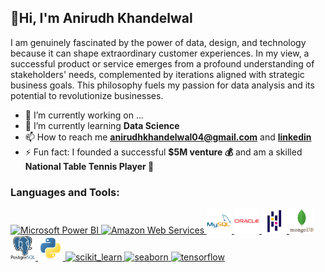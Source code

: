 <h2 align="left">👋Hi, I'm Anirudh Khandelwal</h2>
<p align="left">  I am genuinely fascinated by the power of data, design, and technology because it can shape extraordinary customer experiences. In my view, a successful product or service emerges from a profound understanding of stakeholders' needs, complemented by iterations aligned with strategic business goals. This philosophy fuels my passion for data analysis and its potential to revolutionize businesses. </p>

- 🔭 I’m currently working on ...
- 🌱 I’m currently learning **Data Science**
- 📫 How to reach me **anirudhkhandelwal04@gmail.com** and [**linkedin**](https://www.linkedin.com/in/anirudh04/)
- ⚡ Fun fact: I founded a successful **$5M venture 💰**  and am a skilled **National Table Tennis Player 🏓**

<h3 align="left">Languages and Tools:</h3>
<p align="left">

<a href="https://powerbi.microsoft.com/en-us/" target="_blank" rel="noreferrer"> <img src="https://upload.wikimedia.org/wikipedia/commons/c/cf/New_Power_BI_Logo.svg" alt="Microsoft Power BI" width="40" height="40"/> </a> <a href="https://aws.amazon.com/?nc2=h_lg" target="_blank" rel="noreferrer"> <img src="https://upload.wikimedia.org/wikipedia/commons/9/93/Amazon_Web_Services_Logo.svg" alt="Amazon Web Services" width="40" height="40"/> </a><a href="https://www.mysql.com/" target="_blank" rel="noreferrer"> <img src="https://raw.githubusercontent.com/devicons/devicon/master/icons/mysql/mysql-original-wordmark.svg" alt="mysql" width="40" height="40"/> </a> <a href="https://www.oracle.com/" target="_blank" rel="noreferrer"> <img src="https://raw.githubusercontent.com/devicons/devicon/master/icons/oracle/oracle-original.svg" alt="oracle" width="40" height="40"/> </a> <a href="https://pandas.pydata.org/" target="_blank" rel="noreferrer"> <img src="https://raw.githubusercontent.com/devicons/devicon/2ae2a900d2f041da66e950e4d48052658d850630/icons/pandas/pandas-original.svg" alt="pandas" width="40" height="40"/> </a> <a href="https://www.mongodb.com/" target="_blank" rel="noreferrer"> <img src="https://raw.githubusercontent.com/devicons/devicon/master/icons/mongodb/mongodb-original-wordmark.svg" alt="mongodb" width="40" height="40"/> </a> <a href="https://www.postgresql.org" target="_blank" rel="noreferrer"> <img src="https://raw.githubusercontent.com/devicons/devicon/master/icons/postgresql/postgresql-original-wordmark.svg" alt="postgresql" width="40" height="40"/> </a> <a href="https://www.python.org" target="_blank" rel="noreferrer"> <img src="https://raw.githubusercontent.com/devicons/devicon/master/icons/python/python-original.svg" alt="python" width="40" height="40"/> </a> <a href="https://scikit-learn.org/" target="_blank" rel="noreferrer"> <img src="https://upload.wikimedia.org/wikipedia/commons/0/05/Scikit_learn_logo_small.svg" alt="scikit_learn" width="40" height="40"/> </a> <a href="https://seaborn.pydata.org/" target="_blank" rel="noreferrer"> <img src="https://seaborn.pydata.org/_images/logo-mark-lightbg.svg" alt="seaborn" width="40" height="40"/> </a> <a href="https://www.tensorflow.org" target="_blank" rel="noreferrer"> <img src="https://www.vectorlogo.zone/logos/tensorflow/tensorflow-icon.svg" alt="tensorflow" width="40" height="40"/> </a> </p>
